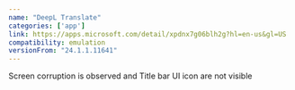```yaml
---
name: "DeepL Translate"
categories: ['app']
link: https://apps.microsoft.com/detail/xpdnx7g06blh2g?hl=en-us&gl=US
compatibility: emulation
versionFrom: "24.1.1.11641"
---
```


Screen corruption is observed and Title bar UI icon are not visible